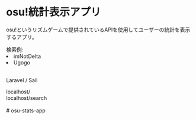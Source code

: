 <h1>osu!統計表示アプリ</h1>
<p>osu!というリズムゲームで提供されているAPIを使用してユーザーの統計を表示するアプリ。</p>
検索例: <br>
<li>imNotDelta</li>
<li>Ugogo </li>

<br>
<p>Laravel / Sail </p>
localhost/ <br>
localhost/search <br>

<br>
# osu-stats-app
